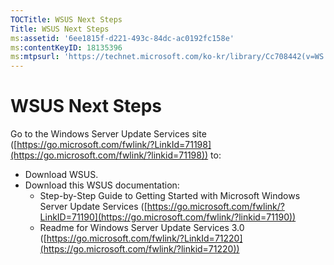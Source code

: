```yaml
---
TOCTitle: WSUS Next Steps
Title: WSUS Next Steps
ms:assetid: '6ee1815f-d221-493c-84dc-ac0192fc158e'
ms:contentKeyID: 18135396
ms:mtpsurl: 'https://technet.microsoft.com/ko-kr/library/Cc708442(v=WS.10)'
---
```


WSUS Next Steps
===============

Go to the Windows Server Update Services site ([https://go.microsoft.com/fwlink/?LinkId=71198](https://go.microsoft.com/fwlink/?linkid=71198)) to:

-   Download WSUS.
-   Download this WSUS documentation:
    -   Step-by-Step Guide to Getting Started with Microsoft Windows Server Update Services ([https://go.microsoft.com/fwlink/?LinkID=71190](https://go.microsoft.com/fwlink/?linkid=71190))
    -   Readme for Windows Server Update Services 3.0 ([https://go.microsoft.com/fwlink/?LinkId=71220](https://go.microsoft.com/fwlink/?linkid=71220))
